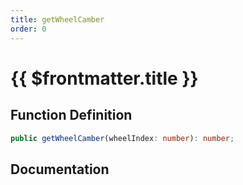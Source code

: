 ```yaml
---
title: getWheelCamber
order: 0
---
```


# {{ $frontmatter.title }}

## Function Definition

```ts
public getWheelCamber(wheelIndex: number): number;
```

## Documentation

<!--@include: ./parts/getWheelCamber.md-->
